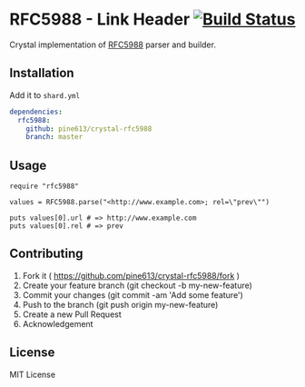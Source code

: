 # RFC5988 - Link Header [![Build Status](https://travis-ci.org/pine613/crystal-rfc5988.svg?branch=master)](https://travis-ci.org/pine613/crystal-rfc5988)

Crystal implementation of [RFC5988](https://tools.ietf.org/html/rfc5988) parser and builder.

## Installation

Add it to `shard.yml`

```yaml
dependencies:
  rfc5988:
    github: pine613/crystal-rfc5988
    branch: master
```

## Usage

```crystal
require "rfc5988"

values = RFC5988.parse("<http://www.example.com>; rel=\"prev\"")

puts values[0].url # => http://www.example.com
puts values[0].rel # => prev
```

## Contributing

1. Fork it ( https://github.com/pine613/crystal-rfc5988/fork )
2. Create your feature branch (git checkout -b my-new-feature)
3. Commit your changes (git commit -am 'Add some feature')
4. Push to the branch (git push origin my-new-feature)
5. Create a new Pull Request
6. Acknowledgement

## License

MIT License
